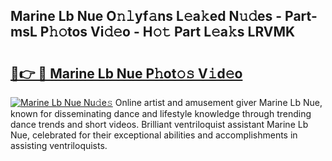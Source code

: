 ## Marine Lb Nue O𝚗𝚕yf𝚊ns L𝚎a𝚔ed N𝚞𝚍es - Part-msL P𝚑𝚘tos Vi𝚍𝚎o - H𝚘𝚝 Part L𝚎a𝚔s LRVMK

# <h2><a href="http://kf4sgu.oniu.top/?m=Marine+Lb+Nue">🔗👉 🔴 Marine Lb Nue P𝚑ot𝚘𝚜 V𝚒d𝚎o</a></h2>

[![Marine Lb Nue Nu𝚍e𝚜](https://i.imgur.com/0qMVB7G.gif)](http://kf4sgu.oniu.top/?m=Marine+Lb+Nue)
Online artist and amusement giver Marine Lb Nue, known for disseminating dance and lifestyle knowledge through trending dance trends and short videos. Brilliant ventriloquist assistant Marine Lb Nue, celebrated for their exceptional abilities and accomplishments in assisting ventriloquists.  
